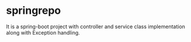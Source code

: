 # springrepo
 It is a spring-boot project with controller and service class implementation along with Exception handling.
